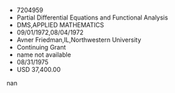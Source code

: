 
* 7204959
* Partial Differential Equations and Functional Analysis
* DMS,APPLIED MATHEMATICS
* 09/01/1972,08/04/1972
* Avner Friedman,IL,Northwestern University
* Continuing Grant
*   name not available
* 08/31/1975
* USD 37,400.00

nan
